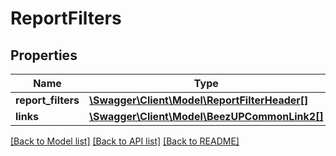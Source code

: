 # ReportFilters

## Properties
Name | Type | Description | Notes
------------ | ------------- | ------------- | -------------
**report_filters** | [**\Swagger\Client\Model\ReportFilterHeader[]**](ReportFilterHeader.md) |  | [optional] 
**links** | [**\Swagger\Client\Model\BeezUPCommonLink2[]**](BeezUPCommonLink2.md) |  | [optional] 

[[Back to Model list]](../README.md#documentation-for-models) [[Back to API list]](../README.md#documentation-for-api-endpoints) [[Back to README]](../README.md)


